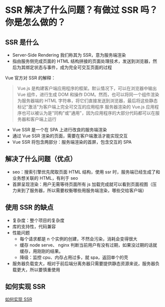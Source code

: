 # SSR 解决了什么问题？有做过 SSR 吗？你是怎么做的？

## SSR 是什么

- Server-Side Rendering 我们称其为 SSR，意为服务端渲染
- 指由服务侧完成页面的 HTML 结构拼接的页面处理技术，发送到浏览器，然后为其绑定状态与事件，成为完全可交互页面的过程

Vue 官方对 SSR 的解释：

> Vue.js 是构建客户端应用程序的框架。默认情况下，可以在浏览器中输出 Vue 组件，进行生成 DOM 和操作 DOM。然而，也可以将同一个组件渲染为服务器端的 HTML 字符串，将它们直接发送到浏览器，最后将这些静态标记"激活"为客户端上完全可交互的应用程序
> 服务器渲染的 Vue.js 应用程序也可以被认为是"同构"或"通用"，因为应用程序的大部分代码都可以在服务器和客户端上运行

- Vue SSR 是一个在 SPA 上进行改良的服务端渲染
- 通过 Vue SSR 渲染的页面，需要在客户端激活才能实现交互
- Vue SSR 将包含两部分：服务端渲染的首屏，包含交互的 SPA

## 解决了什么问题（优点）

- seo：搜索引擎优先爬取页面 HTML 结构，使用 ssr 时，服务端已经生成了和业务想关联的 HTML，有利于 seo
- 首屏呈现渲染：用户无需等待页面所有 js 加载完成就可以看到页面视图（压力来到了服务器，所以需要权衡哪些用服务端渲染，哪些交给客户端）

## 使用 SSR 的缺点

- 复杂度：整个项目的复杂度
- 库的支持性，代码兼容
- 性能问题
  - 每个请求都是 n 个实例的创建，不然会污染，消耗会变得很大
  - 缓存 node serve、 nginx 判断当前用户有没有过期，如果没过期的话就缓存，用刚刚的结果。
  - 降级：监控 cpu、内存占用过多，就 spa，返回单个的壳
- 服务器负载变大，相对于前后端分离务器只需要提供静态资源来说，服务器负载更大，所以要慎重使用

## 如何实现 SSR

[如何实现 SSR](https://vue3js.cn/interview/vue/ssr.html#%E4%B8%89%E3%80%81%E5%A6%82%E4%BD%95%E5%AE%9E%E7%8E%B0)
